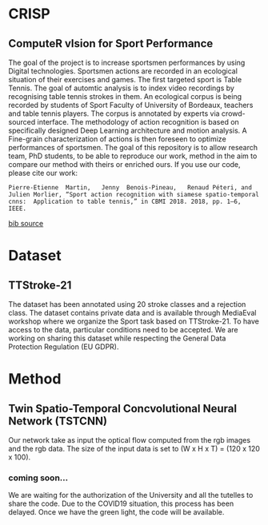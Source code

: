 # CRISP
## ComputeR vIsion for Sport Performance 

The goal of the project is to increase sportsmen performances by using Digital technologies. Sportsmen actions are recorded in an ecological situation of their exercises and games.
The first targeted sport is Table Tennis. The goal of automtic analysis is to index video recordings by recognising table tennis strokes in them. An ecological corpus is being recorded by students of Sport Faculty of University of Bordeaux, teachers and table tennis players. The corpus is annotated by experts via crowd-sourced interface. The methodology of action recognition is based on specifically designed Deep Learning architecture and motion analysis. A Fine-grain characterization of actions is then foreseen to optimize performances of sportsmen.
The goal of this repository is to allow research team, PhD students, to be able to reproduce our work, method in the aim to compare our method with theirs or enriched ours. If you use our code, please cite our work:

``
Pierre-Etienne  Martin,   Jenny  Benois-Pineau,   Renaud Péteri, and Julien Morlier, “Sport action recognition with siamese spatio-temporal cnns:  Application to table tennis,” in CBMI 2018. 2018, pp. 1–6, IEEE.
``

[bib source](MartinBPM18.bib)

# Dataset
## TTStroke-21

The dataset has been annotated using 20 stroke classes and a rejection class.
The dataset contains private data and is available through MediaEval workshop where we organize the Sport task based on TTStroke-21. To have access to the data, particular conditions need to be accepted. We are working on sharing this dataset while respecting the General Data Protection Regulation (EU GDPR).

# Method
## Twin Spatio-Temporal Concvolutional Neural Network (TSTCNN)

Our network take as input the optical flow computed from the rgb images and the rgb data. The size of the input data is set to (W x H x T) = (120 x 120 x 100).


### coming soon...

We are waiting for the authorization of the University and all the tutelles to share the code. Due to the COVID19 situation, this process has been delayed. Once we have the green light, the code will be available.
